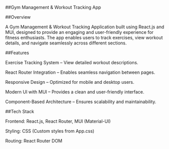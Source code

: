 ##Gym Management & Workout Tracking App

##Overview

A Gym Management & Workout Tracking Application built using React.js and MUI, designed to provide an engaging and user-friendly experience for fitness enthusiasts. The app enables users to track exercises, view workout details, and navigate seamlessly across different sections.

##Features

Exercise Tracking System – View detailed workout descriptions.

React Router Integration – Enables seamless navigation between pages.

Responsive Design – Optimized for mobile and desktop users.

Modern UI with MUI – Provides a clean and user-friendly interface.

Component-Based Architecture – Ensures scalability and maintainability.

##Tech Stack

Frontend: React.js, React Router, MUI (Material-UI)

Styling: CSS (Custom styles from App.css)

Routing: React Router DOM
